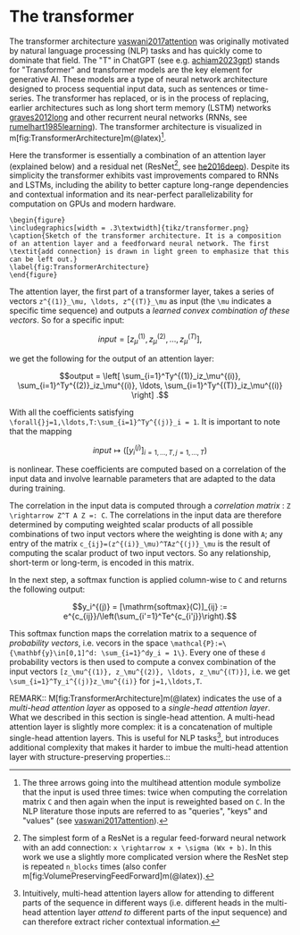 # The transformer

The transformer architecture [vaswani2017attention](@cite) was originally motivated by natural language processing (NLP) tasks and has quickly come to dominate that field. The "T" in ChatGPT (see e.g. [achiam2023gpt](@cite)) stands for "Transformer" and transformer models are the key element for generative AI. These models are a type of neural network architecture designed to process sequential input data, such as sentences or time-series. The transformer has replaced, or is in the process of replacing, earlier architectures such as long short term memory (LSTM) networks [graves2012long](@cite) and other recurrent neural networks (RNNs, see [rumelhart1985learning](@cite)). The transformer architecture is visualized in m[fig:TransformerArchitecture]m(@latex)[^1].

[^1]: The three arrows going into the multihead attention module symbolize that the input is used three times: twice when computing the correlation matrix ``C`` and then again when the input is reweighted based on ``C``. In the NLP literature those inputs are referred to as "queries", "keys" and "values" (see [vaswani2017attention](@cite)).

Here the transformer is essentially a combination of an attention layer (explained below) and a residual net (ResNet[^2], see [he2016deep](@cite)). Despite its simplicity the transformer exhibits vast improvements compared to RNNs and LSTMs, including the ability to better capture long-range dependencies and contextual information and its near-perfect parallelizability for computation on GPUs and modern hardware.

[^2]: The simplest form of a ResNet is a regular feed-forward neural network with an add connection: ``x \rightarrow x + \sigma (Wx + b)``. In this work we use a slightly more complicated version where the ResNet step is repeated `n_blocks` times (also confer m[fig:VolumePreservingFeedForward]m(@latex)).



```@raw latex
\begin{figure}
\includegraphics[width = .3\textwidth]{tikz/transformer.png}
\caption{Sketch of the transformer architecture. It is a composition of an attention layer and a feedforward neural network. The first \textit{add connection} is drawn in light green to emphasize that this can be left out.}
\label{fig:TransformerArchitecture}
\end{figure}
```

The attention layer, the first part of a transformer layer, takes a series of vectors ``z^{(1)}_\mu, \ldots, z^{(T)}_\mu`` as input (the ``\mu`` indicates a specific time sequence) and outputs a *learned convex combination of these vectors*. So for a specific input: 
```math
input = [z_\mu^{(1)}, z_\mu^{(2)}, \ldots, z_\mu^{(T)}],
```

we get the following for the output of an attention layer:
```math
output = \left[ \sum_{i=1}^Ty^{(1)}_iz_\mu^{(i)}, \sum_{i=1}^Ty^{(2)}_iz_\mu^{(i)}, \ldots, \sum_{i=1}^Ty^{(T)}_iz_\mu^{(i)} \right] .
```

With all the coefficients satisfying ``\forall{}j=1,\ldots,T:\sum_{i=1}^Ty^{(j)}_i = 1``. It is important to note that the mapping 

```math
input \mapsto \left([y_i^{(j)}]_{i=1,\ldots,T,j=1,\ldots,T}\right)
```

is nonlinear. These coefficients are computed based on a correlation of the input data and involve learnable parameters that are adapted to the data during training.

The correlation in the input data is computed through a *correlation matrix* : ``Z \rightarrow Z^T A Z =: C``. The correlations in the input data are therefore determined by computing weighted scalar products of all possible combinations of two input vectors where the weighting is done with ``A``; any entry of the matrix ``c_{ij}=(z^{(i)}_\mu)^TAz^{(j)}_\mu`` is the result of computing the scalar product of two input vectors. So any relationship, short-term or long-term, is encoded in this matrix.

In the next step, a softmax function is applied column-wise to ``C`` and returns the following output: 
```math
y_i^{(j)} = [\mathrm{softmax}(C)]_{ij} := e^{c_{ij}}/\left(\sum_{i'=1}^Te^{c_{i'j}}\right).
```
This softmax function maps the correlation matrix to a sequence of *probability vectors*, i.e. vecors in the space ``\mathcal{P}:=\{\mathbf{y}\in[0,1]^d: \sum_{i=1}^dy_i = 1\}``. Every one of these ``d`` probability vectors is then used to compute a convex combination of the input vectors ``[z_\mu^{(1)}, z_\mu^{(2)}, \ldots, z_\mu^{(T)}]``, i.e. we get ``\sum_{i=1}^Ty_i^{(j)}z_\mu^{(i)}`` for ``j=1,\ldots,T``.


REMARK::
M[fig:TransformerArchitecture]m(@latex) indicates the use of a *multi-head attention layer* as opposed to a *single-head attention layer*. What we described in this section is single-head attention. A multi-head attention layer is slightly more complex: it is a concatenation of multiple single-head attention layers. This is useful for NLP tasks[^3], but introduces additional complexity that makes it harder to imbue the multi-head attention layer with structure-preserving properties.::


[^3]: Intuitively, multi-head attention layers allow for attending to different parts of the sequence in different ways (i.e. different heads in the multi-head attention layer *attend to* different parts of the input sequence) and can therefore extract richer contextual information.
